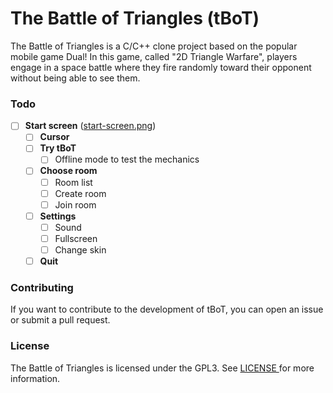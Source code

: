# The Battle of Triangles (tBoT)

The Battle of Triangles is a C/C++ clone project based on the popular mobile game Dual! In this game, called "2D Triangle Warfare", players engage in a space battle where they fire randomly toward their opponent without being able to see them.

### Todo
- [ ] **Start screen** (<a href="https://github.com/baygin/The-Battle-of-Triangles/blob/master/assets/raw/start-screen/start-screen.png">start-screen.png</a>)
    - [ ] **Cursor**
    - [ ] **Try tBoT**
        - [ ] Offline mode to test the mechanics
    - [ ] **Choose room**
        - [ ] Room list
        - [ ] Create room
        - [ ] Join room
    - [ ] **Settings**
        - [ ] Sound
        - [ ] Fullscreen
        - [ ] Change skin
    - [ ] **Quit**

### Contributing

If you want to contribute to the development of tBoT, you can open an issue or submit a pull request.

### License

The Battle of Triangles is licensed under the GPL3. See <a href="https://github.com/baygin/The-Battle-of-Triangles/blob/master/LICENSE" target="blank"> LICENSE </a> for more information.